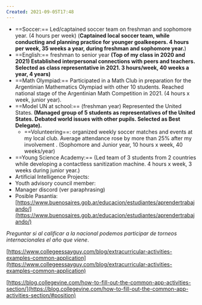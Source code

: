```yaml
---
Created: 2021-09-05T17:48
---
```

- ==Soccer:== Led/captained soccer team on freshman and sophomore year. (4 hours per week) (**Captained local soccer team, while conducting and planning practice for younger goalkeepers. 4 hours per week, 35 weeks a year, during freshman and sophomore year.**)
- ==English:== freshman to senior year **(Top of my class in 2020 and 2021) Established interpersonal connections with peers and teachers. Selected as class representative in 2021. 3 hours/week, 40 weeks a year, 4 years)**
- ==Math Olympiad:== Participated in a Math Club in preparation for the Argentinian Mathematics Olympiad with other 10 students. Reached national stage of the Argentinian Math Competition in 2021. (4 hours x week, junior year).
- ==Model UN at school:== (freshman year) Represented the United States. **(Managed group of 5 students as representatives of the United States. Debated world issues with other pupils. Selected as Best Delegate).**
    - ==Volunteering==: organized weekly soccer matches and events at my local club. Average attendance rose by more than 25% after my involvement . (Sophomore and Junior year, 10 hours x week, 40 weeks/year)
- ==Young Science Academy:== (Led team of 3 students from 2 countries while developing a contactless sanitization machine. 4 hours x week, 3 weeks during junior year.)
- Artificial Intelligence Projects:
- Youth advisory council member:
- Manager discord (ver paraphrasing)
- Posible Pasantía: [https://www.buenosaires.gob.ar/educacion/estudiantes/aprendertrabajando/](https://www.buenosaires.gob.ar/educacion/estudiantes/aprendertrabajando/)

_Preguntar si al calificar a la nacional podemos participar de torneos internacionales el año que viene_.

[https://www.collegeessayguy.com/blog/extracurricular-activities-examples-common-application](https://www.collegeessayguy.com/blog/extracurricular-activities-examples-common-application)

[https://blog.collegevine.com/how-to-fill-out-the-common-app-activities-section/](https://blog.collegevine.com/how-to-fill-out-the-common-app-activities-section/#position)
